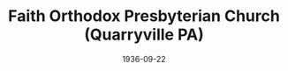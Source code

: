 ---
date: &id001 1936-09-22
end_date: null
location:
  address: null
  city: Quarryville
  state: PA
minister:
- end: 1949-03-21
  name: Franklin Dyrness
  start: 1936-09-22
  type: Pastor
ministers:
- Franklin Dyrness
name: Faith Orthodox Presbyterian Church
names: null
origination_date: *id001
raw_data: 'PA Quarryville

  Faith Orthodox Presbyterian Church  (September 22, 1936-March 21, 1949)

  (withdrew from the Orthodox Presbyterian Church, 1949)

  Pastor: Franklin Dyrness, 1936-49

  '
received_from: null
states:
- PA
status:
  active: false
  end_date: 1949-03-21
  reason: withdrew
  received_from: null
  withdrawal_to: null
title: Faith Orthodox Presbyterian Church (Quarryville PA)
year_established:
- 1936

---